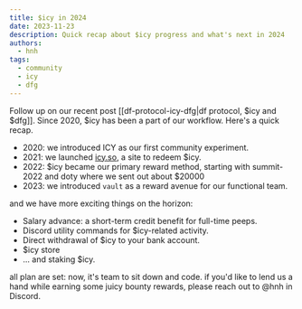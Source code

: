 ```yaml
---
title: $icy in 2024
date: 2023-11-23
description: Quick recap about $icy progress and what's next in 2024
authors:
  - hnh
tags:
  - community
  - icy
  - dfg
---
```


Follow up on our recent post [[df-protocol-icy-dfg|df protocol, $icy and $dfg]].
Since 2020, $icy has been a part of our workflow. Here's a quick recap.

- 2020: we introduced ICY as our first community experiment.
- 2021: we launched [icy.so](https://icy.so), a site to redeem $icy.
- 2022: $icy became our primary reward method, starting with summit-2022 and doty where we sent out about $20000
- 2023: we introduced `vault` as a reward avenue for our functional team.

and we have more exciting things on the horizon:

- Salary advance: a short-term credit benefit for full-time peeps.
- Discord utility commands for $icy-related activity.
- Direct withdrawal of $icy to your bank account.
- $icy store
- ... and staking $icy.

all plan are set: now, it's team to sit down and code. if you'd like to lend us a hand while earning some juicy bounty rewards, please reach out to @hnh in Discord.
